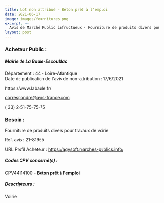```yaml
---
title: Lot non attribué - Béton prêt à l'emploi
date: 2021-06-17
image: images/fournitures.png
excerpt: >-
  Avis de Marché Public infructueux - Fourniture de produits divers pour travaux de voirie
layout: post
---
```


### Acheteur Public :
##### Mairie de La Baule-Escoublac
Département : 44 - Loire-Atlantique<br/>
Date de publication de l'avis de non-attribution : 17/6/2021


https://www.labaule.fr/

correspondre@aws-france.com

( 33) 2-51-75-75-75
### Besoin :

Fourniture de produits divers pour travaux de voirie

Ref. avis : 21-81965

URL Profil Acheteur : https://agysoft.marches-publics.info/

##### Codes CPV concerné(s) :
CPV44114100 - **Béton prêt à l'emploi** <br/>

##### Descripteurs :
Voirie <br/>
